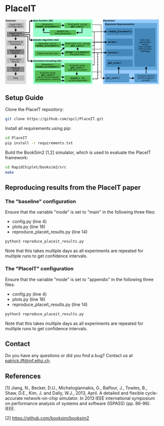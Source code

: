 # PlaceIT

<p align="center">
  <img src="placeit.svg">
</p>

## Setup Guide

Clone the PlaceIT repository:
```bash
git clone https://github.com/spcl/PlaceIT.git 
```

Install all requirements using pip:
```bash
cd PlaceIT
pip install -r requirements.txt
```

Build the BookSim2 [1,2] simulator, which is used to evaluate the PlaceIT framework:
```bash
cd RapidChiplet/booksim2/src
make
```

## Reproducing results from the PlaceIT paper

### The "baseline" configuration

Ensure that the variable "mode" is set to "main" in the following three files:
- config.py (line 4)
- plots.py (line 18)
- reproduce_placeit_results.py (line 14)

```bash
python3 reproduce_placeit_results.py 
```

Note that this takes multiple days as all experiments are repeated for multiple runs to get confidence intervals.

### The "PlaceIT" configuration

Ensure that the variable "mode" is set to "appendix" in the following three files:
- config.py (line 4)
- plots.py (line 18)
- reproduce_placeit_results.py (line 14)

```bash
python3 reproduce_placeit_results.py 
```

Note that this takes multiple days as all experiments are repeated for multiple runs to get confidence intervals.

## Contact

Do you have any questions or did you find a bug? Contact us at patrick.iff@inf.ethz.ch.

## References

[1] Jiang, N., Becker, D.U., Michelogiannakis, G., Balfour, J., Towles, B., Shaw, D.E., Kim, J. and Dally, W.J., 2013, April. A detailed and flexible cycle-accurate network-on-chip simulator. In 2013 IEEE international symposium on performance analysis of systems and software (ISPASS) (pp. 86-96). IEEE.

[2] https://github.com/booksim/booksim2
